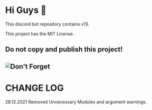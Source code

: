 #  Hi Guys  👋

This discord bot repository contains v13.

This project has the MIT License.

Do not copy and publish this project!
---------------------------------------------
![Don't Forget](https://media.discordapp.net/attachments/925097176827310183/925097245219631175/unknown.png)
--------------------------------------------------
# CHANGE LOG

28.12.2021 Removed Unnecessary Modules and argument warnings.
